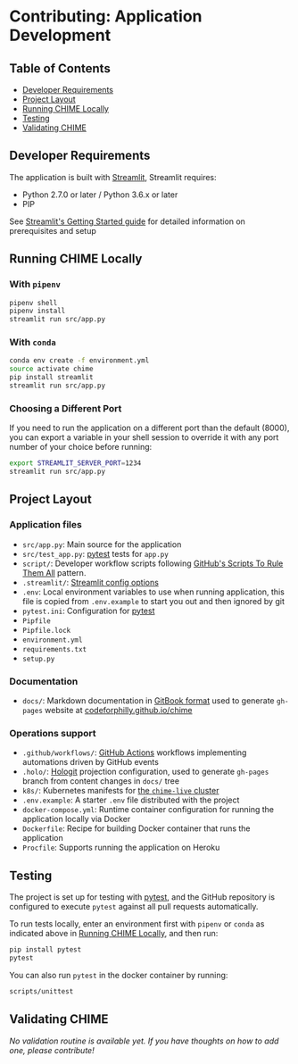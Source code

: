 # Contributing: Application Development

## Table of Contents

- [Developer Requirements](#developer-requirements)
- [Project Layout](#project-layout)
- [Running CHIME Locally](#running-chime-locally)
- [Testing](#testing)
- [Validating CHIME](#validating-chime)

## Developer Requirements

The application is built with [Streamlit](https://www.streamlit.io/), Streamlit requires:

- Python 2.7.0 or later / Python 3.6.x or later
- PIP

See [Streamlit's Getting Started guide](https://docs.streamlit.io/getting_started.html) for detailed information on prerequisites and setup

## Running CHIME Locally

### With `pipenv`

```bash
pipenv shell
pipenv install
streamlit run src/app.py
```

### With `conda`

```bash
conda env create -f environment.yml
source activate chime
pip install streamlit
streamlit run src/app.py
```

### Choosing a Different Port

If you need to run the application on a different port than the default (8000), you can export a variable in your shell session to override it with any port number of your choice before running:

```bash
export STREAMLIT_SERVER_PORT=1234
streamlit run src/app.py
```

## Project Layout

### Application files

- `src/app.py`: Main source for the application
- `src/test_app.py`: [pytest](https://docs.pytest.org/en/latest/) tests for `app.py`
- `script/`: Developer workflow scripts following [GitHub's Scripts To Rule Them All](https://github.com/github/scripts-to-rule-them-all) pattern.
- `.streamlit/`: [Streamlit config options](https://docs.streamlit.io/cli.html)
- `.env`: Local environment variables to use when running application, this file is copied from `.env.example` to start you out and then ignored by git
- `pytest.ini`: Configuration for [pytest](https://docs.pytest.org/en/latest/)
- `Pipfile`
- `Pipfile.lock`
- `environment.yml`
- `requirements.txt`
- `setup.py`

### Documentation

- `docs/`: Markdown documentation in [GitBook format](https://gitbookio.gitbooks.io/docs-toolchain/structure.html) used to generate `gh-pages` website at [codeforphilly.github.io/chime](https://codeforphilly.github.io/chime)

### Operations support

- `.github/workflows/`: [GitHub Actions](https://github.com/features/actions) workflows implementing automations driven by GitHub events
- `.holo/`: [Hologit](https://github.com/JarvusInnovations/hologit) projection configuration, used to generate `gh-pages` branch from content changes in `docs/` tree
- `k8s/`: Kubernetes manifests for [the `chime-live` cluster](https://codeforphilly.github.io/chime/operations/chime-live-cluster.html)
- `.env.example`: A starter `.env` file distributed with the project
- `docker-compose.yml`: Runtime container configuration for running the application locally via Docker
- `Dockerfile`: Recipe for building Docker container that runs the application
- `Procfile`: Supports running the application on Heroku

## Testing

The project is set up for testing with [pytest](https://docs.pytest.org/en/latest/), and the GitHub repository is configured to execute `pytest` against all pull requests automatically.

To run tests locally, enter an environment first with `pipenv` or `conda` as indicated above in [Running CHIME Locally](#running-chime-locally), and then run:

```bash
pip install pytest
pytest
```

You can also run `pytest` in the docker container by running:

```bash
scripts/unittest
```

## Validating CHIME

*No validation routine is available yet. If you have thoughts on how to add one, please contribute!*
